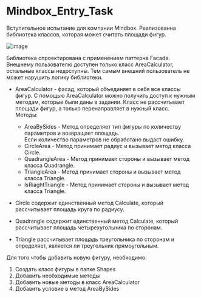 # Mindbox_Entry_Task

Вступительное испытание для компании Mindbox. Реализованна библиотека классов, которая может считать площади фигур.

![image](https://user-images.githubusercontent.com/69851710/214909692-6dd7fd5b-e370-4f99-a0af-b2b0a79dc5e5.png)

Библиотека спроектирована с применением паттерна Facade. Внешнему пользователю доступен только класс AreaCalculator, остальные классы недоступны. Тем самым внешний пользователь не может нарушить логику библиотеки.

+ AreaCalculator - фасад, который объединяет в себя все классы фигур.
С помощью AreaCalculator можно получить доступ к нужным методам, которые были даны в задании. 
Класс не рассчитывает площади фигур, а только перенаправляет в нужный класс.  
Методы:
  + AreaBySides - Метод определяет тип фигуры по количеству параметров и возвращает площадь.  
  Если количество параметров не обработано выдаст ошибку.
  + CircleArea - Метод принимает радиус и вызывает метод класса Circle.
  + QuadrangleArea - Метод принимает стороны и вызывает метод класса Quadrangle.
  + TriangleArea - Метод принимает стороны и вызывает метод класса Triangle.
  + IsRiaghtTriangle - Метод принимает стороны и вызывает метод класса Triangle.

+ Circle содержит единственный метод Calculate, который рассчитывает площадь круга по радиусу.

+ Quadrangle содержит единственный метод Calculate, который рассчитывает площадь четырехугольника по сторонам.

+ Triangle рассчитывает площадь треугольника по сторонам и определяет, является ли треугольник прямоугольным. 

Для того чтобы добавить новую фигуру, необходимо:
1. Создать класс фигуры в папке Shapes
2. Добавить необходимые методы
3. Добавить новые методы в класс AreaCalculator
4. Добавить условие в метод AreaBySides
